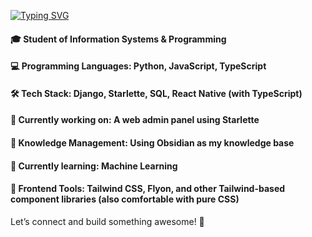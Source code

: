 [![Typing SVG](https://readme-typing-svg.herokuapp.com?font=MesloLGM+Nerd+Font&weight=800&pause=1000&color=0aa3a3&vCenter=true&repeat=false&width=435&height=20&lines=Hi+there%2C+I'm+Alina+%F0%9F%91%8B)](https://git.io/typing-svg)
#### 🎓 Student of Information Systems & Programming
#### 💻 Programming Languages: Python, JavaScript, TypeScript
#### 🛠 Tech Stack: Django, Starlette, SQL, React Native (with TypeScript)
#### 🔧 Currently working on: A web admin panel using Starlette
#### 📝 Knowledge Management: Using Obsidian as my knowledge base
#### 🤖 Currently learning: Machine Learning
#### 🎨 Frontend Tools: Tailwind CSS, Flyon, and other Tailwind-based component libraries (also comfortable with pure CSS)

Let’s connect and build something awesome! 🚀
<!--
**cheesali/cheesali** is a ✨ _special_ ✨ repository because its `README.md` (this file) appears on your GitHub profile.

Here are some ideas to get you started:

- 🔭 I’m currently working on ...
- 🌱 I’m currently learning ...
- 👯 I’m looking to collaborate on ...
- 🤔 I’m looking for help with ...
- 💬 Ask me about ...
- 📫 How to reach me: ...
- 😄 Pronouns: ...
- ⚡ Fun fact: ...
-->
